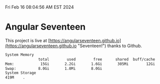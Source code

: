Fri Feb 16 08:04:56 AM EST 2024

# Angular Seventeen


This project is live at [https://angularseventeen.github.io](https://angularseventeen.github.io "Seventeen!") thanks to Github.

```bash
System Memory
               total        used        free      shared  buff/cache   available
Mem:            15Gi       2.2Gi       1.6Gi       305Mi        12Gi        13Gi
Swap:          8.0Gi       1.0Mi       8.0Gi
System Storage
419M	.
```
```bash
